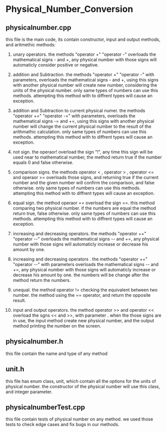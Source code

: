 # Physical_Number_Conversion

## physicalnumber.cpp

this file is the main code, its contain constructor, input and output methods, and aritmethic methods:

1. unary operators. the methods "operator +" "operator -" overloads the mathematical signs - and +,
any physical number with those signs will automaticly consider positive or negative.

2. addition and Subtraction. the methods "operator +" "operator -" with parameters, overloads the mathematical signs - and +,
using this signs with another physical number will create new number, considering the units of the physical number.
 only same types of numbers can use this methods. attempting this method with to diffrent types will cause an exception.
 
3. addition and Subtraction to current physical numer. the methods "operator +=" "operator -=" with parameters, overloads the mathematical signs -= and +=, using this signs with another physical number will change the current physical number to the result of the arithmathic calculation. only same types of numbers can use this methods. attempting this method with to diffrent types will cause an exception.

4. not sign. the operaor! overload the sign "!", any time this sign will be used near to mathematical number, the method
return true if the number equals 0 and false otherwise.

5. comparison signs. the methods operator < , operator > , operator <= and operaor >= overloads those signs, and returning true if the current number and the given  number will confirm the comparison, and false otherwise. only same types of numbers can use this methods. attempting this method with to diffrent types will cause an exception.

6. equal sign. the method operaor == overload the sign ==. this method comparing two physical number. if the numbers are equal 
the method return true, false otherwise. only same types of numbers can use this methods. attempting this method with to diffrent types will cause an exception.

7. increasing and decreasing operators. the methods "operator ++" "operator --" overloads the mathematical signs -- and +=,
any physical number with those signs will automaticly increase or decrease his amount by one.

8. increasing and decreasing operators . the methods "operator ++" "operator --" with parameters overloads the mathematical signs -- and +=, any physical number with those signs will automaticly increase or decrease his amount by one. the numbers will be change after the  method return the numbers.

9. unequal. the method operator != checking the equivalent between two number. the method using the == operator, and return the opposite result.

10. input and output operators. the method operator >> and operator << overload the sgns << and >>, with parameter . when the those signs are in use, the input method create new physical number, and the output method printing the number on the screen.

## physicalnumber.h
this file contain the name and type of any method

## unit.h
this file has enum class, unit,  which contain all the options for the units of physical number. the constructor of the physical number
will use this class, and integer parameter.

## physicalnumberTest.cpp

this file contain tests of physical number  on any method. we used those tests to check edge cases and fix bugs in our methods.
 



